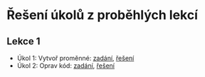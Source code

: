 # Řešení úkolů z proběhlých lekcí

## Lekce 1

 - Úkol 1: Vytvoř proměnné: [zadání](lekce_01/ukol_01_vytvor-promenne/README.md), [řešení](lekce_01/ukol_01_vytvor-promenne/reseni)
  - Úkol 2: Oprav kód: [zadání](lekce_01/ukol_02_oprava-chyb/README.md), [řešení](lekce_01/ukol_02_oprava-chyb/reseni)